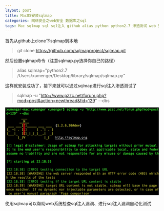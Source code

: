 ```yaml
---
layout: post
title: MacOS安装sqlmap
categories: 网络安全之web安全 数据库之sql
tags: Mac sqlmap sql sql注入 github alias python python2.7 渗透测试 web 安全 自动化测试 
---
```


首先从github上clone下sqlmap到本地

>git clone https://github.com/sqlmapproject/sqlmap.git

然后设置sqlmap命令（注意sqlmap.py选择你自己的路径）

>alias sqlmap="python2.7 /Users/xumenger/Desktop/library/sqlmap/sqlmap.py"

这样就安装成功了，接下来就可以通过sqlmap进行sql注入渗透测试了

>sqlmap -u "http://www.pzzc.net/forum.php?mod=post&action=newthread&fid=129" --dbs

![](../media/image/2018-06-19/01.png)

使用sqlmap可以帮助web系统检查sql注入漏洞、进行sql注入漏洞自动化测试
